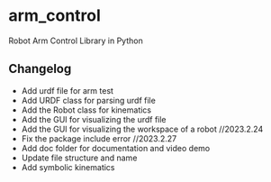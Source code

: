 # arm_control
Robot Arm Control Library in Python


## Changelog

* Add urdf file for arm test
* Add URDF class for parsing urdf file
* Add the Robot class for kinematics
* Add the GUI for visualizing the urdf file
* Add the GUI for visualizing the workspace of a robot //2023.2.24
* Fix the package include error //2023.2.27
* Add doc folder for documentation and video demo
* Update file structure and name
* Add symbolic kinematics